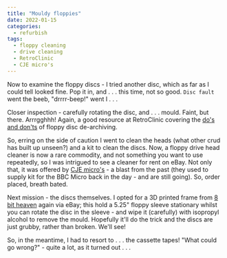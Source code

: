 ```yaml
---
title: "Mouldy floppies"
date: 2022-01-15
categories:
  - refurbish
tags:
  - floppy cleaning
  - drive cleaning
  - RetroClinic
  - CJE micro's
---
```


Now to examine the floppy discs - I tried another disc, which as far as I could tell looked fine. Pop it in, and . . . this time, not so good. `Disc fault` went the beeb, "drrrr-beep!" went I . . .

Closer inspection - carefully rotating the disc, and . . . mould. Faint, but there. Arrrgghhh! Again, a good resource at RetroClinic covering the [do's and don'ts](http://www.retroclinic.com/docs/DiskDriveLeaflet.pdf) of floppy disc de-archiving.

So, erring on the side of caution I went to clean the heads (what other crud has built up unseen?) and a kit to clean the discs. Now, a floppy drive head cleaner is now a rare commodity, and not something you want to use repeatedly, so I was intrigued to see a cleaner for rent on eBay. Not only that, it was offered by [CJE micro's](https://www.ebay.co.uk/str/cjemicros) - a blast from the past (they used to supply kit for the BBC Micro back in the day - and are still going). So, order placed, breath bated.

Next mission - the discs themselves. I opted for a 3D printed frame from
[8 bit heaven](https://www.ebay.co.uk/str/8bitheaven) again via eBay; this hold a 5.25" floppy sleeve stationary whilst you can rotate the disc in the sleeve - and wipe it (carefully) with isopropyl alcohol to remove the mould.
Hopefully it'll do the trick and the discs are just grubby, rather than broken. We'll see!

So, in the meantime, I had to resort to . . . the cassette tapes! "What could go wrong?" - quite a lot, as it turned out . . .